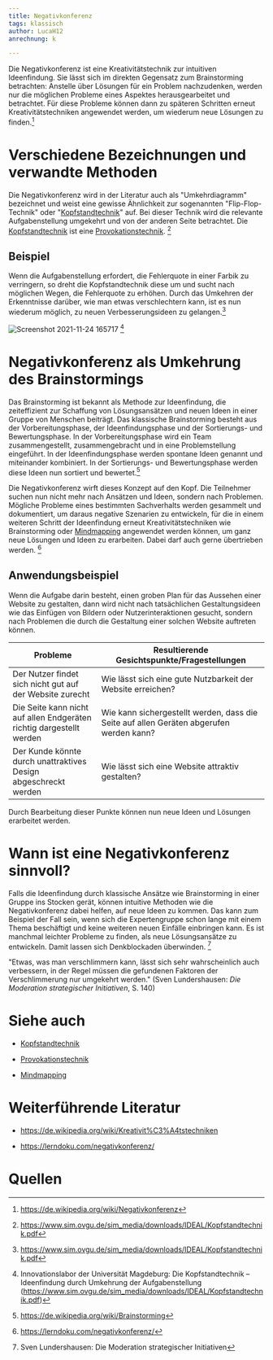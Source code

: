 ```yaml
---
title: Negativkonferenz
tags: klassisch
author: LucaH12
anrechnung: k 

---
```


Die Negativkonferenz ist eine Kreativitätstechnik zur intuitiven Ideenfindung. 
Sie lässt sich im direkten Gegensatz zum Brainstorming betrachten: 
Anstelle über Lösungen für ein Problem nachzudenken, werden nur die möglichen Probleme eines Aspektes herausgearbeitet und betrachtet. 
Für diese Probleme können dann zu späteren Schritten erneut Kreativitätstechniken angewendet werden, um wiederum neue Lösungen zu finden.[^1]

# Verschiedene Bezeichnungen und verwandte Methoden

Die Negativkonferenz wird in der Literatur auch als "Umkehrdiagramm" bezeichnet und weist eine gewisse Ähnlichkeit zur sogenannten "Flip-Flop-Technik" oder
"[Kopfstandtechnik](Kopfstandtechnik.md)" auf. Bei dieser Technik wird die relevante Aufgabenstellung umgekehrt und von der anderen Seite betrachtet. 
Die [Kopfstandtechnik](Kopfstandtechnik.md) ist eine [Provokationstechnik](Provokationstechnik.md). [^2]

## Beispiel

Wenn die Aufgabenstellung erfordert, die Fehlerquote in einer Farbik zu verringern, so dreht die Kopfstandtechnik diese um und sucht nach möglichen Wegen, die Fehlerquote zu erhöhen. 
Durch das Umkehren der Erkenntnisse darüber, wie man etwas verschlechtern kann, ist es nun wiederum möglich, zu neuen Verbesserungsideen
zu gelangen.[^2]

![Screenshot 2021-11-24 165717](https://user-images.githubusercontent.com/92982358/143272932-b3719172-c038-4ccc-a915-b91854ad5e0a.png) [^3]

# Negativkonferenz als Umkehrung des Brainstormings

Das Brainstorming ist bekannt als Methode zur Ideenfindung, die zeiteffizient zur Schaffung von Lösungsansätzen und neuen Ideen in einer Gruppe von Menschen
beiträgt. Das klassische Brainstorming besteht aus der Vorbereitungsphase, der Ideenfindungsphase und der Sortierungs- und Bewertungsphase. In der Vorbereitungsphase wird ein Team zusammengestellt, zusammengebracht und in eine Problemstellung eingeführt. In der Ideenfindungsphase werden spontane Ideen genannt und miteinander kombiniert. In der Sortierungs- und Bewertungsphase werden diese Ideen nun sortiert und bewertet.[^4]

Die Negativkonferenz wirft dieses Konzept auf den Kopf. Die Teilnehmer suchen nun nicht mehr nach Ansätzen und Ideen, sondern nach Problemen.
Mögliche Probleme eines bestimmten Sachverhalts werden gesammelt und dokumentiert, um daraus negative Szenarien zu entwickeln, für die in einem weiteren Schritt der
Ideenfindung erneut Kreativitätstechniken wie Brainstorming oder [Mindmapping](Mindmapping.md) angewendet werden können, um ganz neue Lösungen und Ideen zu erarbeiten.
Dabei darf auch gerne übertrieben werden. [^5]

## Anwendungsbeispiel

Wenn die Aufgabe darin besteht, einen groben Plan für das Aussehen einer Website zu gestalten, dann wird nicht nach tatsächlichen Gestaltungsideen wie das Einfügen
von Bildern oder Nutzerinteraktionen gesucht, sondern nach Problemen die durch die Gestaltung einer solchen Website auftreten können. 

|    Probleme   |Resultierende Gesichtspunkte/Fragestellungen|
| ------------- | ------------- |
| Der Nutzer findet sich nicht gut auf der Website zurecht  |Wie lässt sich eine gute Nutzbarkeit der Website erreichen? |
| Die Seite kann nicht auf allen Endgeräten richtig dargestellt werden  |Wie kann sichergestellt werden, dass die Seite auf allen Geräten abgerufen werden kann?|
|Der Kunde könnte durch unattraktives Design abgeschreckt werden|Wie lässt sich eine Website attraktiv gestalten?|

Durch Bearbeitung dieser Punkte können nun neue Ideen und Lösungen erarbeitet werden.

# Wann ist eine Negativkonferenz sinnvoll?

Falls die Ideenfindung durch klassische Ansätze wie Brainstorming in einer Gruppe ins Stocken gerät, können intuitive Methoden wie die Negativkonferenz dabei helfen,
auf neue Ideen zu kommen. 
Das kann zum Beispiel der Fall sein, wenn sich die Expertengruppe schon lange mit einem Thema beschäftigt und keine weiteren neuen Einfälle einbringen kann. Es ist manchmal leichter Probleme zu finden, als neue Lösungsansätze zu entwickeln. Damit lassen sich Denkblockaden überwinden. [^6]

"Etwas, was man verschlimmern kann, lässt sich sehr wahrscheinlich auch verbessern, in der Regel müssen die gefundenen Faktoren der Verschlimmerung nur umgekehrt
werden." (Sven Lundershausen: *Die Moderation strategischer Initiativen*, S. 140)

# Siehe auch

* [Kopfstandtechnik](Kopfstandtechnik.md)

* [Provokationstechnik](Provokationstechnik.md)

* [Mindmapping](Mindmapping.md)

# Weiterführende Literatur

* https://de.wikipedia.org/wiki/Kreativit%C3%A4tstechniken

* https://lerndoku.com/negativkonferenz/

# Quellen

[^1]: https://de.wikipedia.org/wiki/Negativkonferenz
[^2]: https://www.sim.ovgu.de/sim_media/downloads/IDEAL/Kopfstandtechnik.pdf
[^3]: Innovationslabor der Universität Magdeburg: Die Kopfstandtechnik – Ideenfindung durch Umkehrung der Aufgabenstellung (https://www.sim.ovgu.de/sim_media/downloads/IDEAL/Kopfstandtechnik.pdf)
[^4]: https://de.wikipedia.org/wiki/Brainstorming
[^5]: https://lerndoku.com/negativkonferenz/
[^6]: Sven Lundershausen: Die Moderation strategischer Initiativen

